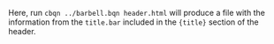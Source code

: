 
Here, run `cbqn ../barbell.bqn header.html` will produce a file with the information from the `title.bar` included in the `{title}` section of the header.
